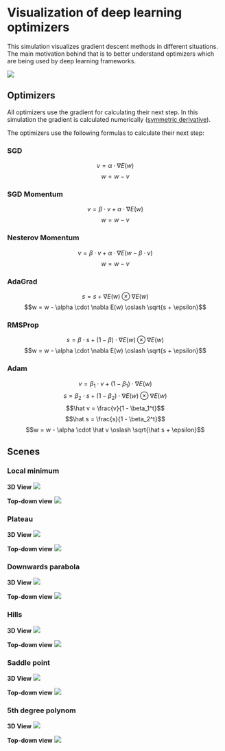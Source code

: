# Visualization of deep learning optimizers

This simulation visualizes gradient descent methods in different situations. The main motivation behind that is to better understand optimizers which are being used by deep learning frameworks.

<img src="animations/paraboladownwards3d.gif">

## Optimizers

All optimizers use the gradient for calculating their next step. In this simulation the gradient is calculated numerically ([symmetric derivative](<[abc](https://en.wikipedia.org/wiki/Symmetric_derivative)>)).

The optimizers use the following formulas to calculate their next step:

### SGD

$$v = \alpha \cdot \nabla E(w)$$
$$w = w - v$$

### SGD Momentum

$$v = \beta \cdot v + \alpha \cdot \nabla E(w)$$
$$w = w - v$$

### Nesterov Momentum

$$v = \beta \cdot v + \alpha \cdot \nabla E(w - \beta \cdot v)$$
$$w = w - v$$

### AdaGrad

$$s = s + \nabla E(w) \otimes \nabla E(w)$$
$$w = w - \alpha \cdot \nabla E(w) \oslash \sqrt{s + \epsilon}$$

### RMSProp

$$s = \beta \cdot s + (1 - \beta) \cdot \nabla E(w) \otimes \nabla E(w)$$
$$w = w - \alpha \cdot \nabla E(w) \oslash \sqrt{s + \epsilon}$$

### Adam

$$v = \beta_1 \cdot v + (1 - \beta_1) \cdot \nabla E(w)$$
$$s = \beta_2 \cdot s + (1 - \beta_2) \cdot \nabla E(w) \otimes \nabla E(w)$$
$$\hat v = \frac{v}{1 - \beta_1^t}$$
$$\hat s = \frac{s}{1 - \beta_2^t}$$
$$w = w - \alpha \cdot \hat v \oslash \sqrt{\hat s + \epsilon}$$

## Scenes

### Local minimum

**3D View**
<img src="animations/localminimum3d.gif">

**Top-down view**
<img src="animations/localminimum.gif">

### Plateau

**3D View**
<img src="animations/plateau3d.gif">

**Top-down view**
<img src="animations/plateau.gif">

### Downwards parabola

**3D View**
<img src="animations/paraboladownwards3d.gif">

**Top-down view**
<img src="animations/paraboladownwards.gif">

### Hills

**3D View**
<img src="animations/hills3d.gif">

**Top-down view**
<img src="animations/hills.gif">

### Saddle point

**3D View**
<img src="animations/saddlepoint3d.gif">

**Top-down view**
<img src="animations/saddlepoint.gif">

### 5th degree polynom

**3D View**
<img src="animations/polynom53d.gif">

**Top-down view**
<img src="animations/polynom5.gif">
